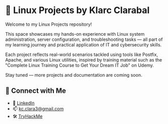 # 🐧 Linux Projects by Klarc Clarabal

Welcome to my Linux Projects repository!

This space showcases my hands-on experience with Linux system administration, server configuration, and troubleshooting tasks — all part of my learning journey and practical application of IT and cybersecurity skills.

Each project reflects real-world scenarios tackled using tools like Postfix, Apache, and various Linux utilities, inspired by training material such as the "Complete Linux Training Course to Get Your Dream IT Job" on Udemy.

Stay tuned — more projects and documentation are coming soon.

## 🔗 Connect with Me

- 💼 [LinkedIn](https://linkedin.com/in/your-linkedin)
- 📫 kc.clara3@gmail.com
- 🛠️ [TryHackMe](https://tryhackme.com/p/kclarabal)

